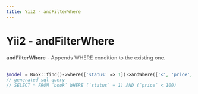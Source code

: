 ```yaml
---
title: Yii2 - andFilterWhere
---
```


<h1 class="header">Yii2 - andFilterWhere</h1>

<div style="color:#555;margin-bottom:30px;">
    <b>andFilterWhere</b> - Appends WHERE condition to the existing one.
</div>


```php
$model = Book::find()->where(['status' => 1])->andWhere(['<', 'price', 100])->one();
// generated sql query
// SELECT * FROM `book` WHERE (`status` = 1) AND (`price` < 100)
```